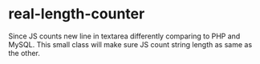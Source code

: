 # real-length-counter
Since JS counts new line in textarea differently comparing to PHP and MySQL. This small class will make sure JS count string length as same as the other.
